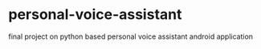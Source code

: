 # personal-voice-assistant
final project on python based personal voice assistant android application
